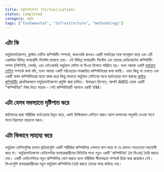 ```yaml
---
title: ভার্চুয়ালাইজেশন (Virtualization)
status: completed
category: প্রযুক্তি
tags: ["fundamental", "infrastructure", "methodology"]
---
```


## এটা কি

ভার্চুয়ালাইজেশন, ক্লাউড নেটিভ কম্পিউটিং সম্পর্কে, কখনওকি কখনও একটি সার্ভারের সঙ্গে সম্প্রেষণ করে এবং এটি একাধিক বিভিন্ন অপারেটিং সিস্টেম চালাতে দেয়। এই বিভিন্ন অপারেটিং সিস্টেম এবং তাদের ডেডিকেটেড কম্পিউটিং সম্পদ (সিপিইউ, মেমরি, এবং নেটওয়ার্ক) ভার্চুয়াল মেশিন বা ভিএম হিসাবে পরিচিত হয়।
যখন আমরা একটি [ভার্চুয়াল মেশিন](/bn/virtual-machine/) সম্পর্কে কথা বলি, তখন আমরা একটি সফ্টওয়্যার-সংজ্ঞায়িত কম্পিউটারের কথা বলছি।
এমন কিছু যা দেখতে এবং একটি বাস্তব কম্পিউটারের মতো কাজ করে কিন্তু অন্যান্য ভার্চুয়াল মেশিনের সাথে হার্ডওয়্যার ভাগ করছে৷
[ক্লাউড কম্পিউটিং](/bn/cloud-computing/) প্রাথমিকভাবে ভার্চুয়ালাইজেশন প্রযুক্তি দ্বারা চালিত।
উদাহরণ হিসেবে, আপনি AWS থেকে একটি "কম্পিউটার" লিজ দিতে পারেন - সেই কম্পিউটারটি আসলে একটি VM।

## এটা যেসব সমস্যাতে দৃষ্টিপাত করে

রুচিবাদের দ্বারা শারীরিক হার্ডওয়্যার উন্নত করে, একই ফিজিক্যাল মেশিনে আরও অ্যাপ চালানোর অনুমতি দেওয়া সাথে সাথে নিরাপত্তা বাড়ানো সম্ভব।
## এটা কিভাবে সাহায্য করে

ভার্চুয়াল মেশিনগুলির চালনা প্রক্রিয়াগুলি একটি শারীরিক কম্পিউটার সেভাবে ভাগ করে না যে কোনও সচেতনতা সহযোগী করে না। ভার্চুয়ালাইজেশন ডেটাসেন্টার ব্যবহারকারীদের মিনিটের মধ্যে নতুন একটি 'কম্পিউটার' (বা ভিএম) তৈরি করতে দেয়। একটি ডেটাসেন্টারে নতুন কম্পিউটার যোগ করতে হলে শারীরিক সীমাবদ্ধতা সম্পর্কে চিন্তা করা প্রয়োজন নেই। ভিএমগুলি ব্যবহারকারীদের নতুন ভার্চুয়াল কম্পিউটার তৈরি করতে তাদের সময় কমিয়ে দেয়।